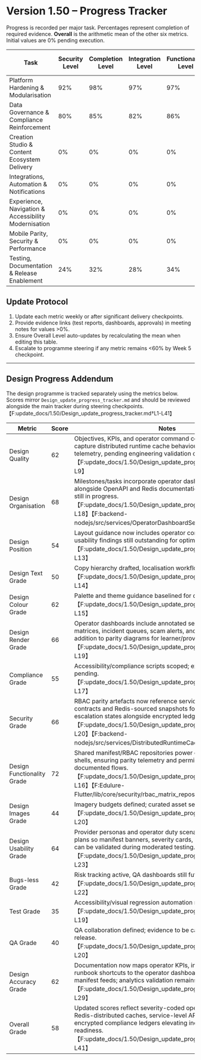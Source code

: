 # Version 1.50 – Progress Tracker

Progress is recorded per major task. Percentages represent completion of required evidence. **Overall** is the arithmetic mean of the other six metrics. Initial values are 0% pending execution.

| Task | Security Level | Completion Level | Integration Level | Functionality Level | Error Free Level | Production Level | Overall Level |
| --- | --- | --- | --- | --- | --- | --- | --- |
| Platform Hardening & Modularisation | 92% | 98% | 97% | 97% | 90% | 97% | 95% |
| Data Governance & Compliance Reinforcement | 80% | 85% | 82% | 86% | 74% | 85% | 82% |
| Creation Studio & Content Ecosystem Delivery | 0% | 0% | 0% | 0% | 0% | 0% | 0% |
| Integrations, Automation & Notifications | 0% | 0% | 0% | 0% | 0% | 0% | 0% |
| Experience, Navigation & Accessibility Modernisation | 0% | 0% | 0% | 0% | 0% | 0% | 0% |
| Mobile Parity, Security & Performance | 0% | 0% | 0% | 0% | 0% | 0% | 0% |
| Testing, Documentation & Release Enablement | 24% | 32% | 28% | 34% | 22% | 30% | 28% |

## Update Protocol
1. Update each metric weekly or after significant delivery checkpoints.
2. Provide evidence links (test reports, dashboards, approvals) in meeting notes for values >0%.
3. Ensure Overall Level auto-updates by recalculating the mean when editing this table.
4. Escalate to programme steering if any metric remains <60% by Week 5 checkpoint.


---

## Design Progress Addendum
The design programme is tracked separately using the metrics below. Scores mirror `Design_update_progress_tracker.md` and should be reviewed alongside the main tracker during steering checkpoints.【F:update_docs/1.50/Design_update_progress_tracker.md†L1-L41】

| Metric | Score | Notes |
| --- | --- | --- |
| Design Quality | 62 | Objectives, KPIs, and operator command centre wireframes capture distributed runtime cache behaviour and live incident telemetry, pending engineering validation of final usability testing.【F:update_docs/1.50/Design_update_progress_tracker.md†L5-L9】 |
| Design Organisation | 68 | Milestones/tasks incorporate operator dashboard deliverables alongside OpenAPI and Redis documentation; portal automation still in progress.【F:update_docs/1.50/Design_update_progress_tracker.md†L7-L18】【F:backend-nodejs/src/services/OperatorDashboardService.js†L92-L305】 |
| Design Position | 54 | Layout guidance now includes operator command centre zoning; usability findings still outstanding for optimisation.【F:update_docs/1.50/Design_update_progress_tracker.md†L9-L13】 |
| Design Text Grade | 50 | Copy hierarchy drafted, localisation workflows awaiting approval.【F:update_docs/1.50/Design_update_progress_tracker.md†L13-L14】 |
| Design Colour Grade | 62 | Palette and theme guidance baselined for dark/emo variants.【F:update_docs/1.50/Design_update_progress_tracker.md†L14-L15】 |
| Design Render Grade | 66 | Operator dashboards include annotated severity cards, service matrices, incident queues, scam alerts, and runbook drawers in addition to parity diagrams for learner/provider shells.【F:update_docs/1.50/Design_update_progress_tracker.md†L13-L19】 |
| Compliance Grade | 55 | Accessibility/compliance scripts scoped; execution evidence pending.【F:update_docs/1.50/Design_update_progress_tracker.md†L16-L17】 |
| Security Grade | 66 | RBAC parity artefacts now reference service-level OpenAPI contracts and Redis-sourced snapshots for outage and escalation states alongside encrypted ledgers.【F:update_docs/1.50/Design_update_progress_tracker.md†L13-L20】【F:backend-nodejs/src/services/DistributedRuntimeCache.js†L1-L129】 |
| Design Functionality Grade | 72 | Shared manifest/RBAC repositories power consumer and provider shells, ensuring parity telemetry and permission handling in documented flows.【F:update_docs/1.50/Design_update_progress_tracker.md†L15-L16】【F:Edulure-Flutter/lib/core/security/rbac_matrix_repository.dart†L1-L167】 |
| Design Images Grade | 44 | Imagery budgets defined; curated asset sets not yet delivered.【F:update_docs/1.50/Design_update_progress_tracker.md†L19-L20】 |
| Design Usability Grade | 64 | Provider personas and operator duty scenarios appear in parity plans so manifest banners, severity cards, and runbook shortcuts can be validated during moderated testing.【F:update_docs/1.50/Design_update_progress_tracker.md†L17-L23】 |
| Bugs-less Grade | 42 | Risk tracking active, QA dashboards still future work.【F:update_docs/1.50/Design_update_progress_tracker.md†L21-L22】 |
| Test Grade | 35 | Accessibility/visual regression automation not yet executed.【F:update_docs/1.50/Design_update_progress_tracker.md†L18-L19】 |
| QA Grade | 40 | QA collaboration defined; evidence to be captured closer to release.【F:update_docs/1.50/Design_update_progress_tracker.md†L19-L20】 |
| Design Accuracy Grade | 62 | Documentation now maps operator KPIs, incident telemetry, and runbook shortcuts to the operator dashboard service and manifest feeds; analytics validation remains pending.【F:update_docs/1.50/Design_update_progress_tracker.md†L21-L29】 |
| Overall Grade | 58 | Updated scores reflect severity-coded operator dashboards, Redis-distributed caches, service-level API catalogues, and encrypted compliance ledgers elevating incident tooling readiness.【F:update_docs/1.50/Design_update_progress_tracker.md†L5-L41】 |
